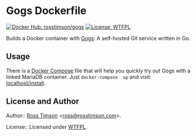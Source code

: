 Gogs Dockerfile
===============

[![Docker Hub: rosstimson/gogs][dockerhub-shield]][dockerhub-link]  [![License: WTFPL][license-shield]][wtfpl]

Builds a Docker container with [Gogs][gogs]: A self-hosted Git service
written in Go.

Usage
-----

There is a [Docker Compose][docker-compose] file that will help you quickly try
out Gogs with a linked MariaDB container. Just `docker-compose  up` and visit:
[localhost/install](http://localhost/install).

License and Author
------------------

Author:: [Ross Timson][rosstimson]
<[ross@rosstimson.com](mailto:ross@rosstimson.com)>.

License:: Licensed under [WTFPL][wtfpl].


[rosstimson]:         https://rosstimson.com
[repo]:               https://github.com/rosstimson/docker-gogs
[issues]:             https://github.com/rosstimson/docker-gogs/issues
[gogs]:               http://gogs.io
[docker-compose]:     https://docs.docker.com/compose/
[wtfpl]:              http://www.wtfpl.net
[dockerhub-shield]:   https://img.shields.io/badge/dockerhub-rosstimson%2Fgogs-green.svg?style=flat-square
[dockerhub-link]:     https://registry.hub.docker.com/u/rosstimson/gogs
[license-shield]:     https://img.shields.io/badge/license-WTFPL-blue.svg?style=flat-square
